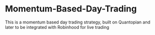 # Momentum-Based-Day-Trading
This is a momentum based day trading strategy, built on Quantopian and later to be integrated with Robinhood for live trading
